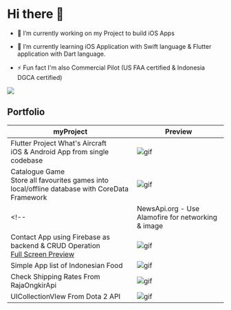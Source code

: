 # Hi there 👋


- 🔭 I’m currently working on my Project to build iOS Apps 

- 🌱 I’m currently learning iOS Application with Swift language  & Flutter application with Dart language.

- ⚡ Fun fact I'm also Commercial Pilot (US FAA certified & Indonesia DGCA certified)  

![](https://img.shields.io/badge/Learn-Code%20-green)

## Portfolio


| myProject        | Preview           | 
| ------------- |---------------|
| Flutter Project What's Aircraft <br> iOS & Android App from single codebase     | ![gif](https://thumbs.gfycat.com/DisfiguredRingedCleanerwrasse-size_restricted.gif) |
| Catalogue Game <br> Store all favourites games  into local/offline database with CoreData Framework     | ![gif](https://thumbs.gfycat.com/GlaringGrandioseAntipodesgreenparakeet-size_restricted.gif) |
<!-- | NewsApi.org - Use Alamofire  for networking & image      |  <img src="https://raw.githubusercontent.com/mhalfaraby/OpsigoNewsApi/main/Screenshot/2.png" width="100" height="200"> <img src="https://raw.githubusercontent.com/mhalfaraby/OpsigoNewsApi/main/Screenshot/3.png" width="100" height="200">  |
| Contact App using Firebase as backend & CRUD Operation <br/>[Full Screen Preview](https://gfycat.com/peacefulcalculatingbaiji)      | ![gif](https://thumbs.gfycat.com/PeacefulCalculatingBaiji-size_restricted.gif) |
| Simple App list of Indonesian Food      | ![gif](https://thumbs.gfycat.com/SnappyWealthyBaiji-size_restricted.gif) |
| Check Shipping Rates From RajaOngkirApi      |![gif](https://thumbs.gfycat.com/ImpoliteTallJaeger-size_restricted.gif)  |
| UICollectionVIew From Dota 2 API      | ![gif](https://thumbs.gfycat.com/FantasticParchedArgali-size_restricted.gif) | -->
